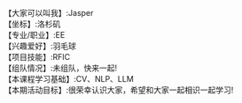 【大家可以叫我】:Jasper       
【坐标】:洛杉矶      
【专业/职业】:EE      
【兴趣爱好】:羽毛球         
【项目技能】:RFIC            
【组队情况】:未组队，快来一起!      
【本课程学习基础】:CV、NLP、LLM      
【本期活动目标】:很荣幸认识大家，希望和大家一起相识一起学习!      
